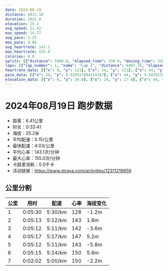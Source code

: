 ```yaml
---
date: 2024-08-19
distance: 6411.10
duration: 2021.0
elevation: 25.2
avg_speed: 11.42
max_speed: 14.77
avg_pace: 5.25
max_pace: 4.06
avg_heartrate: 143.1
max_heartrate: 155.0
calories: 0.0
splits: [{"distance": 1000.0, "elapsed_time": 330.0, "moving_time": 330.0, "average_speed": 3.03, "pace": 5.50056105610561, "average_heartrate": 128.8181818181818, "elevation_difference": -1.2, "split_number": 1}, {"distance": 1000.3, "elapsed_time": 313.0, "moving_time": 313.0, "average_speed": 3.2, "pace": 5.208343749999999, "average_heartrate": 143.03514376996804, "elevation_difference": 1.6, "split_number": 2}, {"distance": 1001.9, "elapsed_time": 312.0, "moving_time": 312.0, "average_speed": 3.21, "pace": 5.192118380062305, "average_heartrate": 142.5, "elevation_difference": -3.6, "split_number": 3}, {"distance": 997.8, "elapsed_time": 317.0, "moving_time": 317.0, "average_speed": 3.15, "pace": 5.291015873015873, "average_heartrate": 147.1955835962145, "elevation_difference": 5.2, "split_number": 4}, {"distance": 1000.6, "elapsed_time": 312.0, "moving_time": 312.0, "average_speed": 3.21, "pace": 5.192118380062305, "average_heartrate": 143.77243589743588, "elevation_difference": -5.8, "split_number": 5}, {"distance": 1000.6, "elapsed_time": 315.0, "moving_time": 315.0, "average_speed": 3.18, "pace": 5.241100628930817, "average_heartrate": 150.9968253968254, "elevation_difference": 5.6, "split_number": 6}, {"distance": 406.6, "elapsed_time": 125.0, "moving_time": 122.0, "average_speed": 3.33, "pace": 5.005015015015014, "average_heartrate": 150.15573770491804, "elevation_difference": -2.2, "split_number": 7}]
laps: [{"lap_number": 1, "name": "Lap 1", "distance": 6407.76, "elapsed_time": 2024.0, "moving_time": 2024.0, "average_speed": 3.17, "pace": 5.2576340694006305, "average_heartrate": 143.05, "max_heartrate": 154, "start_date": "2024-08-19 20:34:27+00:00", "elevation_difference": 25.2}]
heartrate_data: [{"x": 0, "y": 121}, {"x": 24, "y": 121}, {"x": 44, "y": 121}, {"x": 65, "y": 116}, {"x": 86, "y": 122}, {"x": 108, "y": 129}, {"x": 129, "y": 130}, {"x": 150, "y": 128}, {"x": 170, "y": 126}, {"x": 191, "y": 129}, {"x": 214, "y": 130}, {"x": 233, "y": 133}, {"x": 253, "y": 133}, {"x": 276, "y": 140}, {"x": 299, "y": 138}, {"x": 319, "y": 143}, {"x": 338, "y": 147}, {"x": 357, "y": 144}, {"x": 377, "y": 146}, {"x": 397, "y": 147}, {"x": 418, "y": 142}, {"x": 438, "y": 144}, {"x": 459, "y": 148}, {"x": 481, "y": 148}, {"x": 500, "y": 142}, {"x": 519, "y": 140}, {"x": 539, "y": 140}, {"x": 558, "y": 140}, {"x": 577, "y": 139}, {"x": 598, "y": 140}, {"x": 618, "y": 142}, {"x": 639, "y": 141}, {"x": 659, "y": 138}, {"x": 680, "y": 139}, {"x": 700, "y": 142}, {"x": 719, "y": 143}, {"x": 739, "y": 141}, {"x": 758, "y": 141}, {"x": 778, "y": 142}, {"x": 798, "y": 142}, {"x": 817, "y": 143}, {"x": 837, "y": 146}, {"x": 857, "y": 141}, {"x": 876, "y": 143}, {"x": 896, "y": 145}, {"x": 916, "y": 144}, {"x": 936, "y": 143}, {"x": 959, "y": 149}, {"x": 980, "y": 150}, {"x": 999, "y": 145}, {"x": 1020, "y": 147}, {"x": 1040, "y": 150}, {"x": 1060, "y": 148}, {"x": 1081, "y": 145}, {"x": 1102, "y": 149}, {"x": 1123, "y": 150}, {"x": 1145, "y": 148}, {"x": 1166, "y": 149}, {"x": 1185, "y": 144}, {"x": 1205, "y": 141}, {"x": 1224, "y": 147}, {"x": 1244, "y": 147}, {"x": 1265, "y": 142}, {"x": 1285, "y": 140}, {"x": 1307, "y": 144}, {"x": 1326, "y": 141}, {"x": 1347, "y": 141}, {"x": 1366, "y": 141}, {"x": 1386, "y": 142}, {"x": 1406, "y": 142}, {"x": 1426, "y": 146}, {"x": 1445, "y": 143}, {"x": 1466, "y": 144}, {"x": 1485, "y": 143}, {"x": 1506, "y": 144}, {"x": 1525, "y": 147}, {"x": 1544, "y": 147}, {"x": 1566, "y": 147}, {"x": 1584, "y": 148}, {"x": 1604, "y": 150}, {"x": 1625, "y": 149}, {"x": 1646, "y": 149}, {"x": 1666, "y": 145}, {"x": 1686, "y": 151}, {"x": 1706, "y": 153}, {"x": 1727, "y": 152}, {"x": 1748, "y": 152}, {"x": 1768, "y": 152}, {"x": 1789, "y": 152}, {"x": 1810, "y": 154}, {"x": 1831, "y": 154}, {"x": 1852, "y": 152}, {"x": 1870, "y": 152}, {"x": 1888, "y": 153}, {"x": 1908, "y": 150}, {"x": 1927, "y": 152}, {"x": 1946, "y": 152}, {"x": 1966, "y": 150}, {"x": 1987, "y": 148}, {"x": 2005, "y": 149}]
pace_data: [{"x": 24, "y": 4.929517894114167}, {"x": 44, "y": 5.542633854339873}, {"x": 65, "y": 5.694123676118893}, {"x": 86, "y": 5.187270463741052}, {"x": 108, "y": 5.89762915782024}, {"x": 129, "y": 5.333343999999999}, {"x": 150, "y": 5.114053390610617}, {"x": 170, "y": 4.9706829704742015}, {"x": 191, "y": 4.922238629651505}, {"x": 214, "y": 5.287658629441624}, {"x": 233, "y": 4.2258367139959425}, {"x": 253, "y": 4.793413862525165}, {"x": 276, "y": 6.626918489065606}, {"x": 299, "y": 5.316331738437001}, {"x": 319, "y": 5.511474867724867}, {"x": 338, "y": 4.993019772318753}, {"x": 357, "y": 4.96328171530673}, {"x": 377, "y": 5.439523498694516}, {"x": 397, "y": 5.163166047087979}, {"x": 418, "y": 5.328228900255754}, {"x": 438, "y": 5.858242530755711}, {"x": 459, "y": 6.172851851851851}, {"x": 481, "y": 5.841815632667367}, {"x": 500, "y": 4.5637185104052564}, {"x": 519, "y": 5.359067524115756}, {"x": 539, "y": 5.841815632667367}, {"x": 558, "y": 5.598488411152166}, {"x": 577, "y": 4.249541050484447}, {"x": 598, "y": 6.363764795723558}, {"x": 618, "y": 5.053577926015767}, {"x": 639, "y": 6.459961240310077}, {"x": 659, "y": 5.169571960297766}, {"x": 680, "y": 5.175993788819875}, {"x": 700, "y": 4.718771234428086}, {"x": 719, "y": 5.078214503351615}, {"x": 739, "y": 5.099969400244798}, {"x": 758, "y": 4.960327380952381}, {"x": 778, "y": 5.425358072916666}, {"x": 798, "y": 4.993019772318753}, {"x": 817, "y": 4.8114030023094685}, {"x": 837, "y": 5.175993788819875}, {"x": 857, "y": 4.770091585575271}, {"x": 876, "y": 5.058179059180576}, {"x": 896, "y": 4.863349868689816}, {"x": 916, "y": 4.901970588235294}, {"x": 936, "y": 5.548169107856191}, {"x": 959, "y": 5.551865423051299}, {"x": 980, "y": 5.551865423051299}, {"x": 999, "y": 5.04134906231095}, {"x": 1020, "y": 4.690880945679707}, {"x": 1040, "y": 5.40600064871878}, {"x": 1060, "y": 4.901970588235294}, {"x": 1081, "y": 5.649728813559321}, {"x": 1102, "y": 5.47166776099803}, {"x": 1123, "y": 6.5902332937920125}, {"x": 1145, "y": 5.619251517194875}, {"x": 1166, "y": 6.677363782051281}, {"x": 1185, "y": 4.70544889892716}, {"x": 1205, "y": 6.15234403839055}, {"x": 1224, "y": 5.678603066439522}, {"x": 1244, "y": 4.8904636150234735}, {"x": 1265, "y": 6.73946623534169}, {"x": 1285, "y": 4.942674970344009}, {"x": 1307, "y": 5.791070187630298}, {"x": 1326, "y": 5.169571960297766}, {"x": 1347, "y": 5.115623081645181}, {"x": 1366, "y": 5.05204607456805}, {"x": 1386, "y": 4.744292627384002}, {"x": 1406, "y": 4.97810633213859}, {"x": 1426, "y": 4.781038439472174}, {"x": 1445, "y": 5.282630744849445}, {"x": 1466, "y": 5.807212543554006}, {"x": 1485, "y": 4.847789412449098}, {"x": 1506, "y": 5.35218368657675}, {"x": 1525, "y": 4.764636935391652}, {"x": 1544, "y": 4.972165871121718}, {"x": 1566, "y": 5.531596415532691}, {"x": 1584, "y": 5.06278857837181}, {"x": 1604, "y": 4.669851499019333}, {"x": 1625, "y": 4.789281609195402}, {"x": 1646, "y": 4.804468146439896}, {"x": 1666, "y": 5.092178429575313}, {"x": 1686, "y": 5.7451568424681145}, {"x": 1706, "y": 5.128215384615384}, {"x": 1727, "y": 6.156889545622461}, {"x": 1748, "y": 5.807212543554006}, {"x": 1768, "y": 5.136117103235747}, {"x": 1789, "y": 6.145538348082595}, {"x": 1810, "y": 6.242209737827715}, {"x": 1831, "y": 6.548801571709234}, {"x": 1852, "y": 5.179210689869484}, {"x": 1870, "y": 4.509388528138528}, {"x": 1888, "y": 4.873304093567251}, {"x": 1908, "y": 5.416542086447839}, {"x": 1927, "y": 5.721489872983179}, {"x": 1946, "y": 4.903412768461312}, {"x": 1966, "y": 5.023116335141651}, {"x": 1987, "y": 5.4969327176781}, {"x": 2005, "y": 5.236160854539742}]
elevation_data: [{"x": 0, "y": 28.8}, {"x": 24, "y": 27.6}, {"x": 44, "y": 27.2}, {"x": 65, "y": 27.2}, {"x": 86, "y": 27.2}, {"x": 108, "y": 27.2}, {"x": 129, "y": 27.0}, {"x": 150, "y": 26.6}, {"x": 170, "y": 26.2}, {"x": 191, "y": 25.6}, {"x": 214, "y": 25.2}, {"x": 233, "y": 24.8}, {"x": 253, "y": 24.8}, {"x": 276, "y": 25.4}, {"x": 299, "y": 26.0}, {"x": 319, "y": 27.0}, {"x": 338, "y": 28.2}, {"x": 357, "y": 29.4}, {"x": 377, "y": 30.8}, {"x": 397, "y": 31.6}, {"x": 418, "y": 31.8}, {"x": 438, "y": 32.0}, {"x": 459, "y": 33.0}, {"x": 481, "y": 32.8}, {"x": 500, "y": 32.0}, {"x": 519, "y": 31.8}, {"x": 539, "y": 31.6}, {"x": 558, "y": 31.0}, {"x": 577, "y": 30.8}, {"x": 598, "y": 31.0}, {"x": 618, "y": 30.6}, {"x": 639, "y": 29.4}, {"x": 659, "y": 28.8}, {"x": 680, "y": 28.6}, {"x": 700, "y": 28.2}, {"x": 719, "y": 27.4}, {"x": 739, "y": 27.0}, {"x": 758, "y": 26.8}, {"x": 778, "y": 26.8}, {"x": 798, "y": 26.8}, {"x": 817, "y": 27.0}, {"x": 837, "y": 26.4}, {"x": 857, "y": 25.8}, {"x": 876, "y": 25.6}, {"x": 896, "y": 25.0}, {"x": 916, "y": 24.6}, {"x": 936, "y": 24.8}, {"x": 959, "y": 25.8}, {"x": 980, "y": 26.4}, {"x": 999, "y": 27.4}, {"x": 1020, "y": 28.6}, {"x": 1040, "y": 29.8}, {"x": 1060, "y": 30.6}, {"x": 1081, "y": 31.2}, {"x": 1102, "y": 31.6}, {"x": 1123, "y": 32.6}, {"x": 1145, "y": 33.0}, {"x": 1166, "y": 32.2}, {"x": 1185, "y": 31.8}, {"x": 1205, "y": 31.6}, {"x": 1224, "y": 31.2}, {"x": 1244, "y": 30.8}, {"x": 1265, "y": 30.8}, {"x": 1285, "y": 30.4}, {"x": 1307, "y": 29.8}, {"x": 1326, "y": 29.0}, {"x": 1347, "y": 28.6}, {"x": 1366, "y": 28.2}, {"x": 1386, "y": 27.4}, {"x": 1406, "y": 27.0}, {"x": 1426, "y": 27.0}, {"x": 1445, "y": 27.2}, {"x": 1466, "y": 27.0}, {"x": 1485, "y": 26.6}, {"x": 1506, "y": 26.4}, {"x": 1525, "y": 26.0}, {"x": 1544, "y": 25.6}, {"x": 1566, "y": 25.2}, {"x": 1584, "y": 25.0}, {"x": 1604, "y": 24.8}, {"x": 1625, "y": 25.6}, {"x": 1646, "y": 26.2}, {"x": 1666, "y": 27.0}, {"x": 1686, "y": 27.8}, {"x": 1706, "y": 29.0}, {"x": 1727, "y": 30.4}, {"x": 1748, "y": 31.0}, {"x": 1768, "y": 31.2}, {"x": 1789, "y": 32.0}, {"x": 1810, "y": 32.8}, {"x": 1831, "y": 32.4}, {"x": 1852, "y": 32.0}, {"x": 1870, "y": 31.8}, {"x": 1888, "y": 31.0}, {"x": 1908, "y": 30.6}, {"x": 1927, "y": 30.6}, {"x": 1946, "y": 30.4}, {"x": 1966, "y": 29.8}, {"x": 1987, "y": 29.0}, {"x": 2005, "y": 28.6}]
---
```


# 2024年08月19日 跑步数据

- 距离：6.41公里
- 时长：0:33:41
- 海拔：25.2米
- 平均配速：5:15/公里
- 最快配速：4:03/公里
- 平均心率：143.1次/分钟
- 最大心率：155.0次/分钟
- 卡路里消耗：0.0千卡
- 活动链接：https://www.strava.com/activities/12311219959

## 公里分割

| 公里 | 用时 | 配速 | 心率 | 海拔变化 |
|------|------|------|------|------|
| 1 | 0:05:30 | 5:30/km | 128 | -1.2m |
| 2 | 0:05:13 | 5:12/km | 143 | 1.6m |
| 3 | 0:05:12 | 5:11/km | 142 | -3.6m |
| 4 | 0:05:17 | 5:17/km | 147 | 5.2m |
| 5 | 0:05:12 | 5:11/km | 143 | -5.8m |
| 6 | 0:05:15 | 5:14/km | 150 | 5.6m |
| 7 | 0:02:02 | 5:00/km | 150 | -2.2m |

